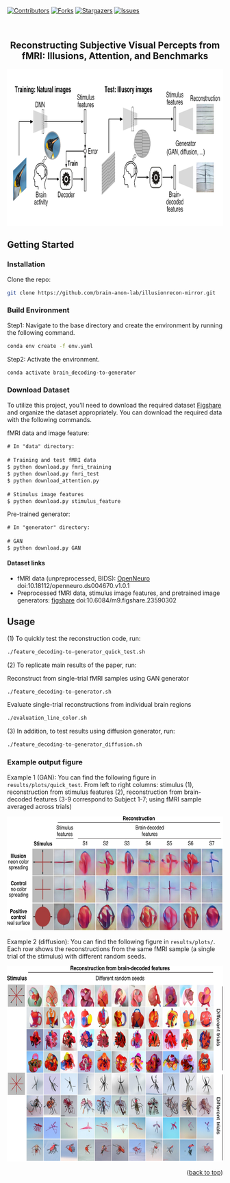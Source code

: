 
<!-- Improved compatibility of back to top link: See: https://github.com/othneildrew/Best-README-Template/pull/73 -->
<a name="readme-top"></a>




<!-- PROJECT SHIELDS -->
[![Contributors][contributors-shield]][contributors-url]
[![Forks][forks-shield]][forks-url]
[![Stargazers][stars-shield]][stars-url]
[![Issues][issues-shield]][issues-url]


<br />

<h2 align="center">Reconstructing Subjective Visual Percepts from fMRI: Illusions, Attention, and Benchmarks</h2>

 
<div align="center">
  <a href="https://github.com/KamitaniLab/IllusionReconstruction/blob/main/">
    <img src="visualization/figure_README/Reconstruction_procedure.png" width="900" height="365">
  </a> 
</div>





## Getting Started

### Installation

Clone the repo:
   ```sh
   git clone https://github.com/brain-anon-lab/illusionrecon-mirror.git
   ```

### Build Environment

Step1: Navigate to the base directory and create the environment by running the following command.
  ```sh
  conda env create -f env.yaml

  ```
Step2: Activate the environment.
  ```sh
  conda activate brain_decoding-to-generator
  
  ```

### Download Dataset

To utilize this project, you'll need to download the required dataset [Figshare](https://figshare.com/articles/dataset/23590302) and organize the dataset appropriately.
You can download the required data with the following commands.

fMRI data and image feature:

``` shellsession
# In "data" directory:

# Training and test fMRI data
$ python download.py fmri_training
$ python download.py fmri_test
$ python download_attention.py

# Stimulus image features
$ python download.py stimulus_feature
```

Pre-trained generator:

``` shellsession
# In "generator" directory:

# GAN
$ python download.py GAN
```


#### Dataset links

- fMRI data (unpreprocessed, BIDS): [OpenNeuro](https://openneuro.org/datasets/ds004670) doi:10.18112/openneuro.ds004670.v1.0.1
- Preprocessed fMRI data, stimulus image features, and pretrained image generators: [figshare](https://figshare.com/articles/dataset/23590302) doi:10.6084/m9.figshare.23590302

## Usage

(1) To quickly test the reconstruction code, run:

  ```sh
  ./feature_decoding-to-generator_quick_test.sh
  
  ```

(2) To replicate main results of the paper, run:
  
Reconstruct from single-trial fMRI samples using GAN generator
  ```sh
  ./feature_decoding-to-generator.sh
  
  ```
  
Evaluate single-trial reconstructions from individual brain regions

  ```sh
  ./evaluation_line_color.sh
  
  ```

(3) In addition, to test results using diffusion generator, run:

  ```sh
  ./feature_decoding-to-generator_diffusion.sh
  
  ```

  
### Example output figure  

Example 1 (GAN):
You can find the following figure in `results/plots/quick_test`. From left to right columns: stimulus (1), reconstruction from stimulus features (2), reconstruction from brain-decoded features (3-9 correspond to Subject 1-7; using fMRI sample averaged across trials)

<div align="center">
  <a href="https://github.com/KamitaniLab/IllusionReconstruction/blob/main/">
    <img src="visualization/figure_README/quick_test_github.png" width="650" height="267">
  </a> 
</div>

Example 2 (diffusion):
You can find the following figure in `results/plots/`. Each row shows the reconstructions from the same fMRI sample (a single trial of the stimulus) with different random seeds.

<div align="center">
  <a href="https://github.com/KamitaniLab/IllusionReconstruction/blob/main/">
    <img src="visualization/figure_README/supp_diffusion_different_seeds.png" width="650" height="456">
  </a> 
</div>



<p align="right">(<a href="#readme-top">back to top</a>)</p>






<!-- MARKDOWN LINKS & IMAGES -->
<!-- https://www.markdownguide.org/basic-syntax/#reference-style-links -->
[contributors-shield]: https://img.shields.io/github/contributors/KamitaniLab/IllusionReconstruction.svg?style=for-the-badge
[contributors-url]: https://github.com/KamitaniLab/IllusionReconstruction/graphs/contributors
[forks-shield]: https://img.shields.io/github/forks/KamitaniLab/IllusionReconstruction.svg?style=for-the-badge
[forks-url]: https://github.com/KamitaniLab/IllusionReconstruction/forks
[stars-shield]: https://img.shields.io/github/issues/KamitaniLab/IllusionReconstruction.svg?style=for-the-badge
[stars-url]: https://github.com/KamitaniLab/IllusionReconstruction/stargazers
[issues-shield]: https://img.shields.io/github/stars/KamitaniLab/IllusionReconstruction.svg?style=for-the-badge
[issues-url]: https://github.com/KamitaniLab/IllusionReconstruction/issues
[license-shield]: https://img.shields.io/github/license/github_username/repo_name.svg?style=for-the-badge
[license-url]: https://github.com/github_username/repo_name/blob/master/LICENSE.txt
